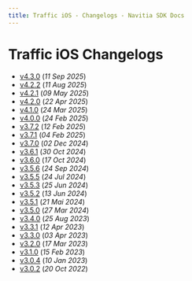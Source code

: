 ```yaml
---
title: Traffic iOS - Changelogs - Navitia SDK Docs
---
```


# Traffic iOS Changelogs

* [v4.3.0](releases/4.3.0/index.md) (_11 Sep 2025_)
* [v4.2.2](releases/4.2.2/index.md) (_11 Aug 2025_)
* [v4.2.1](releases/4.2.1/index.md) (_09 May 2025_)
* [v4.2.0](releases/4.2.0/index.md) (_22 Apr 2025_)
* [v4.1.0](releases/4.1.0/index.md) (_24 Mar 2025_)
* [v4.0.0](releases/4.0.0/index.md) (_24 Feb 2025_)
* [v3.7.2](releases/3.7.2/index.md) (_12 Feb 2025_)
* [v3.7.1](releases/3.7.1/index.md) (_04 Feb 2025_)
* [v3.7.0](releases/3.7.0/index.md) (_02 Dec 2024_)
* [v3.6.1](releases/3.6.1/index.md) (_30 Oct 2024_)
* [v3.6.0](releases/3.6.0/index.md) (_17 Oct 2024_)
* [v3.5.6](releases/3.5.6/index.md) (_24 Sep 2024_)
* [v3.5.5](releases/3.5.5/index.md) (_24 Jul 2024_)
* [v3.5.3](releases/3.5.3/index.md) (_25 Jun 2024_)
* [v3.5.2](releases/3.5.2/index.md) (_13 Jun 2024_)
* [v3.5.1](releases/3.5.1/index.md) (_21 Mai 2024_)
* [v3.5.0](releases/3.5.0/index.md) (_27 Mar 2024_)
* [v3.4.0](releases/3.4.0/index.md) (_25 Aug 2023_)
* [v3.3.1](releases/3.3.1/index.md) (_12 Apr 2023_)
* [v3.3.0](releases/3.3.0/index.md) (_03 Apr 2023_)
* [v3.2.0](releases/3.2.0/index.md) (_17 Mar 2023_)
* [v3.1.0](releases/3.1.0/index.md) (_15 Feb 2023_)
* [v3.0.4](releases/3.0.4/index.md) (_10 Jan 2023_)
* [v3.0.2](releases/3.0.2/index.md) (_20 Oct 2022_)
